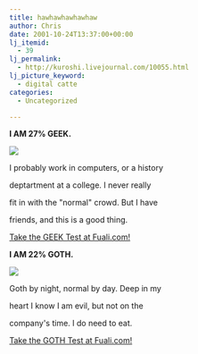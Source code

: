 ```yaml
---
title: hawhawhawhawhaw
author: Chris
date: 2001-10-24T13:37:00+00:00
lj_itemid:
  - 39
lj_permalink:
  - http://kuroshi.livejournal.com/10055.html
lj_picture_keyword:
  - digital catte
categories:
  - Uncategorized

---
```

**I AM 27% GEEK.**

[<img border="0" src="https://i1.wp.com/www.fuali.com/Online_Tests/geek/images/geek-prom.gif?w=840" data-recalc-dims="1" />][1]

I probably work in computers, or a history
  
deptartment at a college. I never really
  
fit in with the "normal" crowd. But I have
  
friends, and this is a good thing.

[Take the GEEK Test at Fuali.com!][1]

**I AM 22% GOTH.**

[<img border="0" src="https://i0.wp.com/www.fuali.com/Online_Tests/goth/images/slave.gif?w=840" data-recalc-dims="1" />][2]

Goth by night, normal by day. Deep in my
  
heart I know I am evil, but not on the
  
company's time. I do need to eat.

[Take the GOTH Test at Fuali.com!][2]

 [1]: http://www.fuali.com/Online_Tests/geek/
 [2]: http://www.fuali.com/Online_Tests/goth/
